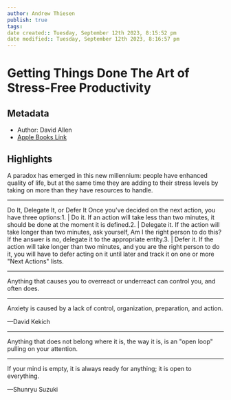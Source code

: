 ```yaml
---
author: Andrew Thiesen
publish: true 
tags:
date created:: Tuesday, September 12th 2023, 8:15:52 pm
date modified:: Tuesday, September 12th 2023, 8:16:57 pm
---
```

# Getting Things Done The Art of Stress-Free Productivity
## Metadata
- Author: David Allen
- [Apple Books Link](ibooks://assetid/8500BD577D65B131047536D18730AD71)

## Highlights

A paradox has emerged in this new millennium: people have enhanced quality of life, but at the same time they are adding to their stress levels by taking on more than they have resources to handle. 

---

Do It, Delegate It, or Defer It Once you've decided on the next action, you have three options:1. | Do it. If an action will take less than two minutes, it should be done at the moment it is defined.2. | Delegate it. If the action will take longer than two minutes, ask yourself, Am I the right person to do this? If the answer is no, delegate it to the appropriate entity.3. | Defer it. If the action will take longer than two minutes, and you are the right person to do it, you will have to defer acting on it until later and track it on one or more "Next Actions" lists.

---

Anything that causes you to overreact or underreact can control you, and often does.

---

Anxiety is caused by a lack of control, organization, preparation, and action.

—David Kekich

---

Anything that does not belong where it is, the way it is, is an "open loop" pulling on your attention.

---

If your mind is empty, it is always ready for anything; it is open to everything.

—Shunryu Suzuki

